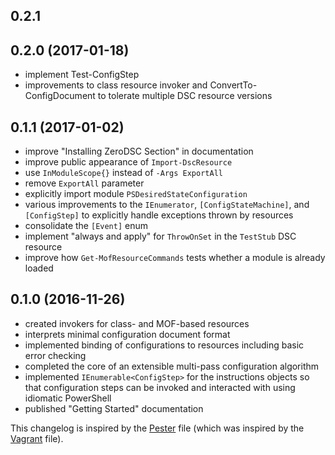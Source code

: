 ## 0.2.1

## 0.2.0 (2017-01-18)
 - implement Test-ConfigStep
 - improvements to class resource invoker and ConvertTo-ConfigDocument to tolerate multiple DSC resource versions

## 0.1.1 (2017-01-02)
 - improve "Installing ZeroDSC Section" in documentation
 - improve public appearance of `Import-DscResource`
 - use `InModuleScope{}` instead of `-Args ExportAll`
 - remove `ExportAll` parameter
 - explicitly import module `PSDesiredStateConfiguration`
 - various improvements to the `IEnumerator`, `[ConfigStateMachine]`, and `[ConfigStep]` to explicitly handle exceptions thrown by resources
 - consolidate the `[Event]` enum
 - implement "always and apply" for `ThrowOnSet` in the `TestStub` DSC resource
 - improve how `Get-MofResourceCommands` tests whether a module is already loaded

## 0.1.0 (2016-11-26)
 - created invokers for class- and MOF-based resources
 - interprets minimal configuration document format
 - implemented binding of configurations to resources including basic error checking
 - completed the core of an extensible multi-pass configuration algorithm
 - implemented `IEnumerable<ConfigStep>` for the instructions objects so that configuration steps can be invoked and interacted with using idiomatic PowerShell
 - published "Getting Started" documentation

This changelog is inspired by the 
[Pester](https://github.com/pester/Pester/blob/master/CHANGELOG.md) file 
(which was inspired by the
[Vagrant](https://github.com/mitchellh/vagrant/blob/master/CHANGELOG.md) 
file).
